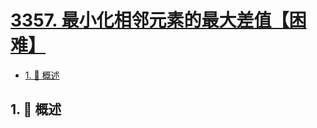 # [3357. 最小化相邻元素的最大差值【困难】](https://github.com/Tdahuyou/TNotes.leetcode/tree/main/notes/3357.%20%E6%9C%80%E5%B0%8F%E5%8C%96%E7%9B%B8%E9%82%BB%E5%85%83%E7%B4%A0%E7%9A%84%E6%9C%80%E5%A4%A7%E5%B7%AE%E5%80%BC%E3%80%90%E5%9B%B0%E9%9A%BE%E3%80%91)

<!-- region:toc -->

- [1. 📝 概述](#1--概述)

<!-- endregion:toc -->

## 1. 📝 概述
